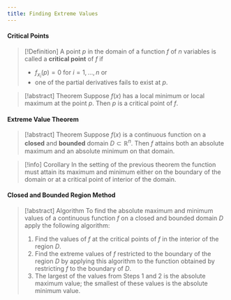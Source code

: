 ```yaml
---
title: Finding Extreme Values
---
```


#### Critical Points
>[!Definition]
>A point $p$ in the domain of a function $f$ of $n$ variables is called a **critical point** of $f$ if
>
>- $f_{x_{i}}(p)=0$ for $i=1,\dots,n$ or
>- one of the partial derivatives fails to exist at $p$.

>[!abstract] Theorem
>Suppose $f(x)$ has a local minimum or local maximum at the point $p$. Then $p$ is a critical point of $f$.

#### Extreme Value Theorem
>[!abstract] Theorem
>Suppose $f(x)$ is a continuous function on a **closed** and **bounded** domain $D ⊂ ℝ^n$. Then $f$ attains both an absolute maximum and an absolute minimum on that domain.

>[!info] Corollary
>In the setting of the previous theorem the function must attain its maximum and minimum either on the boundary of the domain or at a critical point of interior of the domain.

#### Closed and Bounded Region Method
> [!abstract] Algorithm
> To find the absolute maximum and minimum values of a continuous function $f$ on a closed and bounded domain $D$ apply the following algorithm:
> 1. Find the values of $f$ at the critical points of $f$ in the interior of the region $D$.
> 2. Find the extreme values of $f$ restricted to the boundary of the region $D$ by applying this algorithm to the function obtained by restricting $f$ to the boundary of $D$.
> 3. The largest of the values from Steps 1 and 2 is the absolute maximum value; the smallest of these values is the absolute minimum value.

